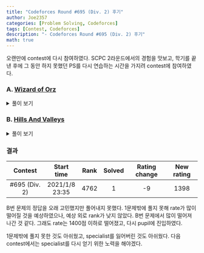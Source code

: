 ```yaml
---
title: "Codeforces Round #695 (Div. 2) 후기"
author: Joe2357
categories: [Problem Solving, Codeforces]
tags: [Contest, Codeforces]
description: "- Codeforces Round #695 (Div. 2) 후기"
math: true
---
```


오랜만에 contest에 다시 참여하였다. SCPC 2라운드에서의 경험을 맛보고, 학기를 끝낸 후에 그 동안 하지 못했던 PS를 다시 연습하는 시간을 가지려 contest에 참여하였다.

### A. [Wizard of Orz](https://codeforces.com/contest/1467/problem/A)

<details markdown="1"><summary>풀이 보기</summary>

#### 풀이

주어진 길이를 가진 수 중 가장 큰 숫자를 출력해야하므로, 가장 앞자리의 숫자는 $9$여야 한다.

뒤의 숫자는 앞과의 숫자와 차이가 1씩 떨어지면 된다. 요점은 **어디에서 반전시킬 것인가**이다.

만약 $n=3$이라면 정답은 $989$이다. 또 $n=4$라면 정답은 $9878$이 아닌 $9890$이다. 또 $n=5$라면 정답은 $98789$가 아닌 $98901$이다. 반전시키는 위치는 **항상 2번째 자리**인 것을 찾아내야 한다.

$n=1$이라면 $9$, $n=2$라면 $98$을 출력하고, 그 이후는 남은 자리수만큼 $0123456789$를 반복하여 출력하면 정답을 출력할 수 있다.

#### 코드

```c
#include <stdio.h>
 
int main() {
    #define MAX_INDEX (int)2e5
    char str[MAX_INDEX + 1];
    int t;
    for (scanf("%d", &t); t; --t) {
        int n;
        scanf("%d", &n);
        if (n == 1) {
            printf("9\n");
        }
        else {
            str[0] = '9', str[1] = '8';
            int k = 9;
            for (int j = 2; j < n; ++j) {
                str[j] = k + '0';
                if (++k > 9) {
                    k = 0;
                }
            }
            str[n] = '\0';
            printf("%s\n", str);
        }
    }
    return 0;
}
```

</details>

### B. [Hills And Valleys](https://codeforces.com/contest/1467/problem/B)

<details markdown="1"><summary>풀이 보기</summary>

> Not solved  
> result : Wrong answer on pretest 3 ( pretest )

#### 풀이

배열의 각 숫자에 대해 앞의 원소와의 관계를 이용하려하였다. 값이 아닌 증감만을 따로 기록하여 1개 ~ 3개 중 어떤 값까지 추가로 제거할 수 있는지를 판별하려 하였다.

반례가 있는 것인지, 아니면 이 방식으로 푸는 문제가 아닌지 확신이 들지 않는다. 나중에 따로 시간을 들여 풀어보아야겠다.

#### 코드

```c
#include <stdio.h>
#define max(a, b) (((a) > (b)) ? (a) : (b))
#define min(a, b) (((a) > (b)) ? (b) : (a))
 
typedef char boolean;
#define True 1
#define False 0
 
#define SAME 0
#define UP 1
#define DOWN 2
typedef struct Node {
    int v;
    int m;
} N;
 
#define NOT 0
#define HILL 1
#define VALLEY 2
 
int main() {
    int t;
    for (scanf("%d", &t); t; --t) {
        #define MAX_INDEX (int)3e5
        N arr[MAX_INDEX];
        char hill[MAX_INDEX] = { NOT };
        int n;
        int result = 0;
        int canBeErase = 1;
        scanf("%d %d", &n, &arr[0].v);
        arr[0].m = SAME;
        for (int i = 1; i < n; ++i) {
            int a;
            scanf("%d", &a);
            if (arr[i - 1].v < a) {
                arr[i] = (N) { a, UP };
            }
            else if (arr[i - 1].v > a) {
                arr[i] = (N) { a, DOWN };
            }
            else {
                arr[i] = (N) { a, SAME };
            }
        }
        for (int i = 1; i < n - 1; ++i) {
            if (arr[i].m + arr[i + 1].m == 3) {
                ++result;
                if (arr[i].m == UP) {
                    hill[i] = HILL;
                }
                else {
                    hill[i] = VALLEY;
                }
            }
            else {
                hill[i] = NOT;
            }
        }
        if (result == 0 || (n == 4 && result == 2)) {
            printf("0\n");
        }
        else {
            for (int i = 2; i < n - 2; ++i) {
                if (hill[i] == HILL && hill[i - 1] == VALLEY && hill[i + 1] == VALLEY ||
                    hill[i] == VALLEY && hill[i - 1] == HILL && hill[i + 1] == HILL) {
                    canBeErase = 3;
                    break;
                }
                else if (hill[i - 1] == HILL && hill[i] == VALLEY && hill[i + 1] == NOT && (arr[i + 1].v >= arr[i - 1].v || arr[i + 1].m == SAME) ||
                    hill[i - 1] == VALLEY && hill[i] == HILL && hill[i + 1] == NOT && (arr[i + 1].v <= arr[i - 1].v || arr[i + 1].m == SAME)) {
                    canBeErase = max(canBeErase, 2);
                }
            }
            printf("%d\n", result - canBeErase);
        }
    }
    return 0;
}
```

</details>

### 결과

|    Contest    |     Start time      | Rank | Solved | Rating change | New rating |
| :-----------: | :-----------------: | :--: | :----: | :-----------: | :--------: |
| #695 (Div. 2) | 2021/1/8<br />23:35 | 4762 |   1    |      -9       |    1398    |

B번 문제의 정답을 오래 고민했지만 풀어내지 못했다. 1문제밖에 풀지 못해 rate가 많이 떨어질 것을 예상하였으나, 예상 외로 rank가 낮지 않았다. B번 문제에서 많이 떨어져 나간 것 같다. 그래도 rate는 1400점 이하로 떨어졌고, 다시 pupil에 진입하였다.

1문제밖에 풀지 못한 것도 아쉬웠고, specialist를 잃어버린 것도 아쉬웠다. 다음 contest에서는 specialist를 다시 얻기 위한 노력을 해야겠다.

